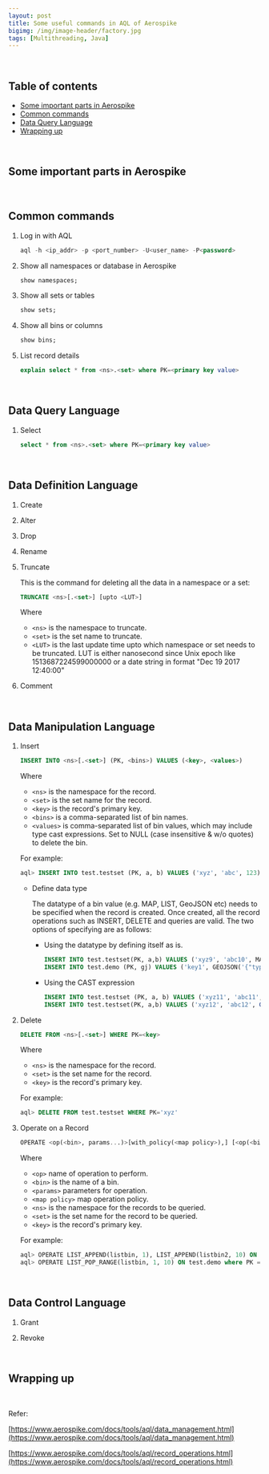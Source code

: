 ```yaml
---
layout: post
title: Some useful commands in AQL of Aerospike
bigimg: /img/image-header/factory.jpg
tags: [Multithreading, Java]
---
```




<br>

## Table of contents
- [Some important parts in Aerospike](#some-important-parts-in-aerospike)
- [Common commands](#common-commands)
- [Data Query Language](#data-query-language)
- [Wrapping up](#wrapping-up)


<br>

## Some important parts in Aerospike






<br>

## Common commands
1. Log in with AQL

    ```sql
    aql -h <ip_addr> -p <port_number> -U<user_name> -P<password>
    ```

2. Show all namespaces or database in Aerospike

    ```sql
    show namespaces;
    ```

3. Show all sets or tables

    ```sql
    show sets;
    ```

4. Show all bins or columns

    ```sql
    show bins;
    ```

5. List record details

    ```sql
    explain select * from <ns>.<set> where PK=<primary key value>
    ```

<br>

## Data Query Language
1. Select

    ```sql
    select * from <ns>.<set> where PK=<primary key value>
    ```




<br>

## Data Definition Language
1. Create



2. Alter



3. Drop



4. Rename




5. Truncate

    This is the command for deleting all the data in a namespace or a set:

    ```sql
    TRUNCATE <ns>[.<set>] [upto <LUT>]
    ```

    Where
    - ```<ns>``` is the namespace to truncate.
    - ```<set>``` is the set name to truncate.
    - ```<LUT>``` is the last update time upto which namespace or set needs to be truncated. LUT is either nanosecond since Unix epoch like 1513687224599000000 or a date string in format "Dec 19 2017 12:40:00"


6. Comment



<br>

## Data Manipulation Language
1. Insert

    ```sql
    INSERT INTO <ns>[.<set>] (PK, <bins>) VALUES (<key>, <values>)
    ```

    Where
    - ```<ns>``` is the namespace for the record.
    - ```<set>``` is the set name for the record.
    - ```<key>``` is the record's primary key.
    - ```<bins>``` is a comma-separated list of bin names.
    - ```<values>``` is comma-separated list of bin values, which may include type cast expressions. Set to NULL (case insensitive & w/o quotes) to delete the bin.

    For example:

    ```sql
    aql> INSERT INTO test.testset (PK, a, b) VALUES ('xyz', 'abc', 123)
    ```

    - Define data type

        The datatype of a bin value (e.g. MAP, LIST, GeoJSON etc) needs to be specified when the record is created. Once created, all the record operations such as INSERT, DELETE and queries are valid. The two options of specifying are as follows:

        - Using the datatype by defining itself as is.

            ```sql
            INSERT INTO test.testset(PK, a,b) VALUES ('xyz9', 'abc10', MAP('{"map":1, "of":2, "items":3}'))
            INSERT INTO test.demo (PK, gj) VALUES ('key1', GEOJSON('{"type": "Point", "coordinates": [123.4, -456.7]}'))
            ```

        - Using the CAST expression

            ```sql
            INSERT INTO test.testset (PK, a, b) VALUES ('xyz11', 'abc11', CAST('{"map":100, "of":200, "items":300}' AS MAP))
            INSERT INTO test.testset(PK, a,b) VALUES ('xyz12', 'abc12', CAST('{"type": "Point", "coordinates": [123.4, -456.7]}' as GEOJSON))
            ```

3. Delete

    ```sql
    DELETE FROM <ns>[.<set>] WHERE PK=<key>
    ```

    Where
    - ```<ns>``` is the namespace for the record.
    - ```<set>``` is the set name for the record.
    - ```<key>``` is the record's primary key.

    For example:

    ```sql
    aql> DELETE FROM test.testset WHERE PK='xyz'
    ```

3. Operate on a Record

    ```sql
    OPERATE <op(<bin>, params...)>[with_policy(<map policy>),] [<op(<bin>, params...)> with_policy (<map policy>) ...] ON <ns>[.<set>] where PK=<key>
    ```

    Where

    - ```<op>``` name of operation to perform.
    - ```<bin>``` is the name of a bin.
    - ```<params>``` parameters for operation.
    - ```<map policy>``` map operation policy.
    - ```<ns>``` is the namespace for the records to be queried.
    - ```<set>``` is the set name for the record to be queried.
    - ```<key>``` is the record's primary key.

    For example:

    ```sql
    aql> OPERATE LIST_APPEND(listbin, 1), LIST_APPEND(listbin2, 10) ON test.demo where PK = 'key1'
    aql> OPERATE LIST_POP_RANGE(listbin, 1, 10) ON test.demo where PK = 'key1'
    ```

<br>

## Data Control Language
1. Grant




2. Revoke




<br>

## Wrapping up






<br>

Refer:

[https://www.aerospike.com/docs/tools/aql/data_management.html](https://www.aerospike.com/docs/tools/aql/data_management.html)

[https://www.aerospike.com/docs/tools/aql/record_operations.html](https://www.aerospike.com/docs/tools/aql/record_operations.html)
